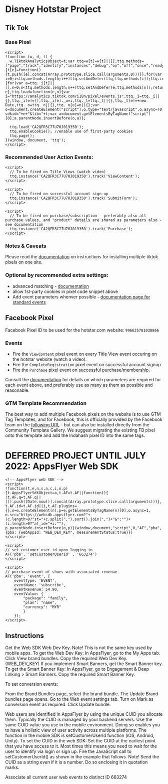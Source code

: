# Disney Hotstar Project

## Tik Tok

### Base Pixel
```
<script>
!function (w, d, t) {
  w.TiktokAnalyticsObject=t;var ttq=w[t]=w[t]||[];ttq.methods=["page","track","identify","instances","debug","on","off","once","ready","alias","group","enableCookie","disableCookie"],ttq.setAndDefer=function(t,e){t[e]=function(){t.push([e].concat(Array.prototype.slice.call(arguments,0)))}};for(var i=0;i<ttq.methods.length;i++)ttq.setAndDefer(ttq,ttq.methods[i]);ttq.instance=function(t){for(var e=ttq._i[t]||[],n=0;n<ttq.methods.length;n++)ttq.setAndDefer(e,ttq.methods[n]);return e},ttq.load=function(e,n){var i="https://analytics.tiktok.com/i18n/pixel/events.js";ttq._i=ttq._i||{},ttq._i[e]=[],ttq._i[e]._u=i,ttq._t=ttq._t||{},ttq._t[e]=+new Date,ttq._o=ttq._o||{},ttq._o[e]=n||{};var o=document.createElement("script");o.type="text/javascript",o.async=!0,o.src=i+"?sdkid="+e+"&lib="+t;var a=document.getElementsByTagName("script")[0];a.parentNode.insertBefore(o,a)};

  ttq.load('CA2QFR3C77U70J019350');
  ttq.enableCookie(); //enable use of first-party cookies
  ttq.page();
}(window, document, 'ttq');
</script>
```

### Recommended User Action Events:

```
<script>
  // To be fired on Title Views (watch video)
  ttq.instance('CA2QFR3C77U70J019350').track('ViewContent');
</script>
```
```
<script>
  // To be fired on successful account sign-up
  ttq.instance('CA2QFR3C77U70J019350').track('SubmitForm');
</script>
```
```
<script>
  // To be fired on purchase/subscription - preferably also all purchase values, and "product" details are shared as parameters also - see documentation
  ttq.instance('CA2QFR3C77U70J019350').track('Purchase');
</script>
```

### Notes & Caveats
Please read the [documentation](https://ads.tiktok.com/marketing_api/docs?rid=5ipocbxyw8v&id=1701890973258754#item-link-4.3) on instructions for installing multiple tiktok pixels on one site.


### Optional by recommended extra settings:
- advanced matching - [documentation](https://ads.tiktok.com/help/article?aid=10007891)
- allow 1st-party cookies in pixel code snippet above
- Add event parameters whenver possible - [documentation page for standard events](https://ads.tiktok.com/help/article?aid=10028)


## Facebook Pixel

Facebook Pixel ID to be used for the hotstar.com website:
`996625781038866`

### Events
- Fire the `ViewContent` pixel event on every Title View event occuring on the hotstar website (watch a video).
- Fire the `CompleteRegistration` pixel event on successful account signup 
- Fire the `Purchase` pixel event on successful purchase/membership.

Consult the [documentation](https://developers.facebook.com/docs/meta-pixel/reference) for details on which parameters are required for each event above, and preferably use as many as them as possible and reasonable.

### GTM Template Recommendation
The best way to add multiple Facebook pixels on the website is to use GTM Tag Templates, and for Facebook, this is officially provided by the Facebook team on the [following URL](https://github.com/facebookarchive/GoogleTagManager-WebTemplate-For-FacebookPixel) - but can also be installed directly from the Community Template Gallery. We suggest migrating the existing FB pixel onto this template and add the Indahash pixel ID into the same tags.


# DEFERRED PROJECT UNTIL JULY 2022: AppsFlyer Web SDK

```
<!-- AppsFlyer web SDK -->
<script>
!function(t,e,n,s,a,c,i,o,p){t.AppsFlyerSdkObject=a,t.AF=t.AF||function(){
(t.AF.q=t.AF.q||[]).push([Date.now()].concat(Array.prototype.slice.call(arguments)))},
t.AF.id=t.AF.id||i,t.AF.plugins={},o=e.createElement(n),p=e.getElementsByTagName(n)[0],o.async=1,
o.src="https://websdk.appsflyer.com?"+(c.length>0?"st="+c.split(",").sort().join(",")+"&":"")+(i.length>0?"af_id="+i:""),
p.parentNode.insertBefore(o,p)}(window,document,"script",0,"AF","pba",{pba: {webAppId: "WEB_DEV_KEY", measurementStatus:true}})
</script>
```
```
<script>
// set customer user id upon logging in
AF('pba', 'setCustomerUserId' , '663274')
</script>
```

```
<script>
// purchase event of shoes with associated revenue
AF('pba', 'event', {
    eventType: 'EVENT',
    eventName: 'subscribe',
    eventRevenue: 54.90,
    eventValue: {
        "package": "family",
        "plan": "name",
        "currency": "MYR"
        }
    });
</script>
```


## Instructions

Get the Web SDK Web Dev Key. Note! This is not the same key used by mobile apps.
To get the Web Dev Key: 
In AppsFlyer, go to the My Apps tab.
Click View brand bundles.
Copy the required Web Dev Key. (WEB_DEV_KEY)
If you implement Smart Banners, get the Smart Banner key. 
To get the Smart Banner Key:
In AppsFlyer, go to Engagement & Deep Linking > Smart Banners.
Copy the required Smart Banner Key. 

To set conversion events:

From the Brand Bundles page, select the brand bundle.
The Update Brand bundles page opens.
Go to the Web event settings tab.
Turn on Mark as conversion event as required.
Click Update bundle.

Web users are identified in AppsFlyer by using the unique CUID you allocate them. Typically the CUID is managed by your backend servers. 
Use the same CUID value you use in the mobile environment. Doing so enables you to have a holistic view of user activity across multiple platforms. The function in the mobile SDK is setCustomerUserId function (iOS, Android, Unity).
To set the CUID in the web SDK:
Set the CUID at the earliest point that you have access to it. Most times this means you need to wait for the user to identify via login or sign up.
Fire the JavaScript call to setCustomerUserId() as shown in the example that follows. 
Note! Send the CUID as a string even if it is a number. Do so enclosing it in quotation marks.

Associate all current user web events to distinct ID 663274 
